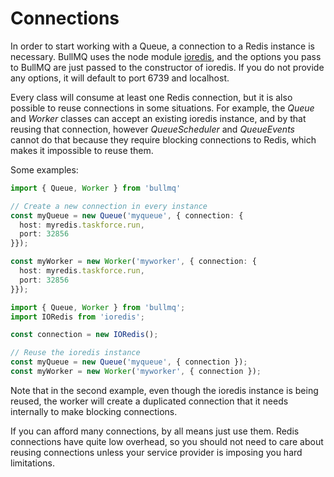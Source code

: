 # Connections

In order to start working with a Queue, a connection to a Redis instance is necessary. BullMQ uses the node module [ioredis](https://github.com/luin/ioredis), and the options you pass to BullMQ are just passed to the constructor of ioredis. If you do not provide any options, it will default to port 6739 and localhost.

Every class will consume at least one Redis connection, but it is also possible to reuse connections in some situations. For example, the _Queue_ and _Worker_ classes can accept an existing ioredis instance, and by that reusing that connection, however _QueueScheduler_ and _QueueEvents_ cannot do that because they require blocking connections to Redis, which makes it impossible to reuse them.

Some examples:

```typescript
import { Queue, Worker } from 'bullmq'

// Create a new connection in every instance
const myQueue = new Queue('myqueue', { connection: {
  host: myredis.taskforce.run,
  port: 32856
}});

const myWorker = new Worker('myworker', { connection: {
  host: myredis.taskforce.run,
  port: 32856
}});
```

```typescript
import { Queue, Worker } from 'bullmq';
import IORedis from 'ioredis';

const connection = new IORedis();

// Reuse the ioredis instance
const myQueue = new Queue('myqueue', { connection });
const myWorker = new Worker('myworker', { connection });
```

Note that in the second example, even though the ioredis instance is being reused, the worker will create a duplicated connection that it needs internally to make blocking connections.

If you can afford many connections, by all means just use them. Redis connections have quite low overhead, so you should not need to care about reusing connections unless your service provider is imposing you hard limitations.
